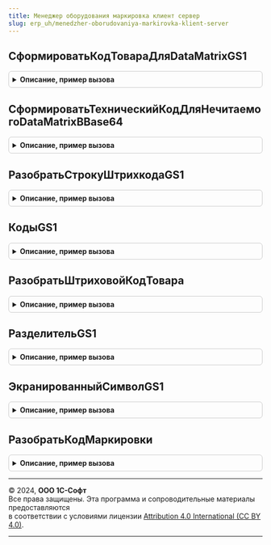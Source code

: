 ```yaml
---
title: Менеджер оборудования маркировка клиент сервер
slug: erp_uh/menedzher-oborudovaniya-markirovka-klient-server
---
```



## СформироватьКодТовараДляDataMatrixGS1
<details style="margin: 1em 0; padding: 0.5em; border: 1px solid #ccc; border-radius: 6px;">

<summary style="font-weight: bold; cursor: pointer;">Описание, пример вызова</summary>

```bsl

// Сформировать реквизита кода товар для DataMatrixGS1 на основе GTIN & SerialNumber.
//
// Параметры:
//   GTIN - Строка - Глобальный идентификатор торговой единицы.
//   СерийныйНомер - Строка - Серийный номер.
//
// Возвращаемое значение:
//  Строка - Значение реквизита кода товара в BASE64
//
Функция СформироватьКодТовараДляDataMatrixGS1(Знач GTIN, Знач СерийныйНомер) Экспорт
```

Пример вызова
```bsl
Результат = МенеджерОборудованияМаркировкаКлиентСервер.СформироватьКодТовараДляDataMatrixGS1(GTIN, СерийныйНомер) 
```
</details>

## СформироватьТехническийКодДляНечитаемогоDataMatrixВBase64
<details style="margin: 1em 0; padding: 0.5em; border: 1px solid #ccc; border-radius: 6px;">

<summary style="font-weight: bold; cursor: pointer;">Описание, пример вызова</summary>

```bsl

// Сформировать технический код для нечитаемого DataMatrix на основе GTIN & SerialNumber.
//
// Параметры:
//   GTIN - Строка - Глобальный идентификатор торговой единицы.
//   СерийныйНомер - Строка - Серийный номер.
//   КриптоЧасть - Строка - Крипто часть КМ.
//
// Возвращаемое значение:
//  Строка - Технический код в Base64.
//
Функция СформироватьТехническийКодДляНечитаемогоDataMatrixВBase64(GTIN, СерийныйНомер, КриптоЧасть = "0000") Экспорт
```

Пример вызова
```bsl
Результат = МенеджерОборудованияМаркировкаКлиентСервер.СформироватьТехническийКодДляНечитаемогоDataMatrixВBase64(GTIN, СерийныйНомер, КриптоЧасть);
```
</details>

## РазобратьСтрокуШтрихкодаGS1
<details style="margin: 1em 0; padding: 0.5em; border: 1px solid #ccc; border-radius: 6px;">

<summary style="font-weight: bold; cursor: pointer;">Описание, пример вызова</summary>

```bsl

// Устарела: следует использовать МенеджерОборудованияМаркировка.РазобратьСтрокуШтрихкодаGS1 или
// МенеджерОборудованияМаркировкаКлиент.РазобратьСтрокуШтрихкодаGS1.
// Разобрать строку штрихкода в соответствии со стандартом GS1.
//
// Параметры:
//  Штрихкод - Строка - значение штрихкода.
//
// Возвращаемое значение:
//  Структура.
Функция РазобратьСтрокуШтрихкодаGS1(Знач Штрихкод) Экспорт
```

Пример вызова
```bsl
Результат = МенеджерОборудованияМаркировкаКлиентСервер.РазобратьСтрокуШтрихкодаGS1(Штрихкод) 
```
</details>

## КодыGS1
<details style="margin: 1em 0; padding: 0.5em; border: 1px solid #ccc; border-radius: 6px;">

<summary style="font-weight: bold; cursor: pointer;">Описание, пример вызова</summary>

```bsl

// Устарела: следует использовать МенеджерОборудованияМаркировка.КодыGS1 или
// МенеджерОборудованияМаркировкаКлиент.КодыGS1.
// Коды GS1.
//
// Возвращаемое значение:
//  Соответствие из Строка - Коды gs1
Функция КодыGS1() Экспорт
```

Пример вызова
```bsl
Результат = МенеджерОборудованияМаркировкаКлиентСервер.КодыGS1() 
```
</details>

## РазобратьШтриховойКодТовара
<details style="margin: 1em 0; padding: 0.5em; border: 1px solid #ccc; border-radius: 6px;">

<summary style="font-weight: bold; cursor: pointer;">Описание, пример вызова</summary>

```bsl

// Устарела: следует использовать МенеджерОборудованияМаркировка.РазобратьШтриховойКодТовара или
// МенеджерОборудованияМаркировкаКлиент.РазобратьШтриховойКодТовара.
// Разобрать штриховой код товара.
//
// Параметры:
//  Штрихкод - Строка - Штрихкод
//  ШтрихкодВBase64 - Булево - Штрихкод в base64
//
// Возвращаемое значение:
//  Структура - Разобрать штриховой код товара:
//   * Разобран - Булево -
//   * ОписаниеОшибки - СТрока
//   * ПредставлениеШтрихкода - Строка -
//   * ДанныеШтрихкода - Строка -
//   * ТипИдентификатораТовара - ПеречислениеСсылка.ТипыИдентификаторовТовараККТ -
//   * GTIN - Строка -
//   * СерийныйНомер - Строка -
//   * EAN - Строка -
//   * РеквизитКодаТовараHEX - Строка -
//   * РеквизитКодаТовара - Строка -
//   * ИдентифицируетЭкземпляр - Булево -
//   * ПотребительскаяУпаковкаТабачнойПродукции - Булево -
//   * ШтрихкодBase64 - Булево -
//   * НаименованиеРеквизита - Строка -
//
Функция РазобратьШтриховойКодТовара(Знач Штрихкод, Знач ШтрихкодВBase64 = Ложь) Экспорт
```

Пример вызова
```bsl
Результат = МенеджерОборудованияМаркировкаКлиентСервер.РазобратьШтриховойКодТовара(Штрихкод, ШтрихкодВBase64);
```
</details>

## РазделительGS1
<details style="margin: 1em 0; padding: 0.5em; border: 1px solid #ccc; border-radius: 6px;">

<summary style="font-weight: bold; cursor: pointer;">Описание, пример вызова</summary>

```bsl

// Устарела: следует использовать ОбщегоНазначенияБПОКлиентСервер.РазделительGS1.
// Функция возвращает разделитель GS1.
//
// Возвращаемое значение:
//  Строка.
//
Функция РазделительGS1() Экспорт
```

Пример вызова
```bsl
Результат = МенеджерОборудованияМаркировкаКлиентСервер.РазделительGS1() 
```
</details>

## ЭкранированныйСимволGS1
<details style="margin: 1em 0; padding: 0.5em; border: 1px solid #ccc; border-radius: 6px;">

<summary style="font-weight: bold; cursor: pointer;">Описание, пример вызова</summary>

```bsl

// Устарела: следует использовать ОбщегоНазначенияБПОКлиентСервер.ЭкранированныйСимволGS1.
// Функция возвращает экранированный символ GS1.
//
// Возвращаемое значение:
//  Строка.
//
Функция ЭкранированныйСимволGS1() Экспорт
```

Пример вызова
```bsl
Результат = МенеджерОборудованияМаркировкаКлиентСервер.ЭкранированныйСимволGS1() 
```
</details>

## РазобратьКодМаркировки
<details style="margin: 1em 0; padding: 0.5em; border: 1px solid #ccc; border-radius: 6px;">

<summary style="font-weight: bold; cursor: pointer;">Описание, пример вызова</summary>

```bsl

// Устарела: следует использовать РазобратьШтриховойКодТовара.
// Функция расшифровывает код маркировки продукции.
//
// Параметры:
//  КодМаркировки - Строка - код маркировки.
//
// Возвращаемое значение:
//  Структура.
//
Функция РазобратьКодМаркировки(Знач КодМаркировки) Экспорт
```

Пример вызова
```bsl
Результат = МенеджерОборудованияМаркировкаКлиентСервер.РазобратьКодМаркировки(КодМаркировки) 
```
</details>

---

© 2024, **ООО 1С-Софт**  
Все права защищены. Эта программа и сопроводительные материалы предоставляются  
в соответствии с условиями лицензии [Attribution 4.0 International (CC BY 4.0)](https://creativecommons.org/licenses/by/4.0/legalcode).

---
